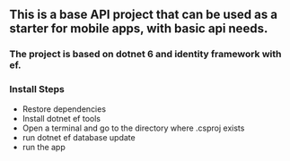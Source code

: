 ## This is a base API project that can be used as a starter for mobile apps, with basic api needs.

### The project is based on dotnet 6 and identity framework with ef. 

### Install Steps
- Restore dependencies 
- Install dotnet ef tools
- Open a terminal and go to the directory where .csproj exists
- run dotnet ef database update
- run the app

